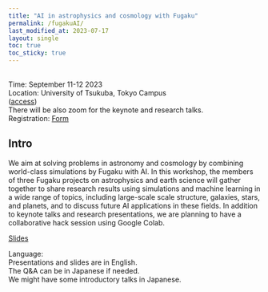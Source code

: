 ```yaml
---
title: "AI in astrophysics and cosmology with Fugaku"
permalink: /fugakuAI/
last_modified_at: 2023-07-17
layout: single
toc: true
toc_sticky: true
---
```


\
Time: September 11-12 2023\
Location: University of Tsukuba, Tokyo Campus \
([access](https://www.tsukuba.ac.jp/en/about/campus-access/tokyo-campus/)) \
There will be also zoom for the keynote and research talks. \
Registration: [Form](https://forms.gle/cQyGPbpcSgtWtXcr8) 

## Intro
We aim at solving problems in astronomy and cosmology by combining world-class simulations by Fugaku with AI. In this workshop, the members of three Fugaku projects on astrophysics and earth science will gather together to share research results using simulations and machine learning in a wide range of topics, including large-scale scale structure, galaxies, stars, and planets, and to discuss future AI applications in these fields. In addition to keynote talks and research presentations, we are planning to have a collaborative hack session using Google Colab. 

[Slides](link_to_slides) 

Language: \
Presentations and slides are in English. \
The Q&A can be in Japanese if needed. \
We might have some introductory talks in Japanese.
